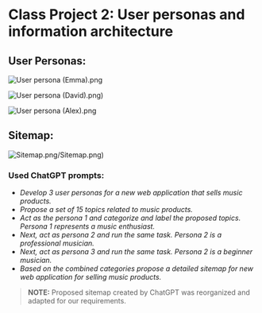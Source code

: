 # Class Project 2: User personas and information architecture

## User Personas:

![User persona (Emma).png](https://github.com/nduje/Human-Computer-Interaction/tree/main/class-projects/class-project-2/images/User_persona_(Emma).png)

![User persona (David).png](https://github.com/nduje/Human-Computer-Interaction/tree/main/class-projects/class-project-2/images/User_persona_(David).png))

![User persona (Alex).png](https://github.com/nduje/Human-Computer-Interaction/tree/main/class-projects/class-project-2/images/User_persona_(Alex).png)

## Sitemap:

![Sitemap.png](https://github.com/nduje/Human-Computer-Interaction/tree/main/class-projects/class-project-2/images/User_persona_(Emma).png)/Sitemap.png)

### Used ChatGPT prompts:

- *Develop 3 user personas for a new web application that sells music products.*
- *Propose a set of 15 topics related to music products.*
- *Act as the persona 1 and categorize and label the proposed topics. Persona 1 represents a music enthusiast.*
- *Next, act as persona 2 and run the same task. Persona 2 is a professional musician.*
- *Next, act as persona 3 and run the same task. Persona 2 is a beginner musician.*
- *Based on the combined categories propose a detailed sitemap for new web application for selling music products.*

> ************NOTE:************ Proposed sitemap created by ChatGPT was reorganized and adapted for our requirements.
>
